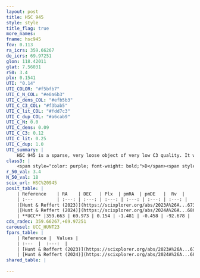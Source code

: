 ```yaml
---
layout: post
title: HSC 945
style: style
title_flag: true
more_names: 
fname: hsc945
fov: 0.113
ra_icrs: 359.66267
de_icrs: 69.97251
glon: 118.42011
glat: 7.56031
r50: 3.4
plx: 0.1541
UTI: "0.14"
UTI_COLOR: "#f5bfb7"
UTI_C_N_COL: "#e0a6b3"
UTI_C_dens_COL: "#efb5b3"
UTI_C_C3_COL: "#f3bab5"
UTI_C_lit_COL: "#fdd7c3"
UTI_C_dup_COL: "#a6cab9"
UTI_C_N: 0.0
UTI_C_dens: 0.09
UTI_C_C3: 0.12
UTI_C_lit: 0.25
UTI_C_dup: 1.0
UTI_summary: |
    HSC 945 is a sparse, very loose object of very low C3 quality. It was recently reported in the literature.<br><br><span style="color: #99180f; font-weight: bold;">Warning: </span>contains less than 25 stars with <i>P>0.5</i> estimated.
class3: |
    <span style="color: purple; font-weight: bold;">D</span><span style="color: red; font-weight: bold;">C</span>
r_50_val: 3.4
N_50_val: 18
scix_url: HSC%20945
posit_table: |
    | Reference    | RA    | DEC   | Plx  | pmRA  | pmDE   |  Rv  |
    | :---         | :---: | :---: | :---: | :---: | :---: | :---: |
    |[Hunt & Reffert (2023)](https://scixplorer.org/abs/2023A%26A...673A.114H) | 359.637 | 69.973 | 0.16 | -1.474 | -0.491 | -92.745 |
    |[Hunt & Reffert (2024)](https://scixplorer.org/abs/2024A%26A...686A..42H) | 359.637 | 69.973 | 0.16 | -1.474 | -0.491 | -92.745 |
    | **UCC** |359.663 | 69.973 | 0.154 | -1.481 | -0.458 | -92.678 | 
cds_radec: 359.66267,+69.97251
carousel: UCC_HUNT23
fpars_table: |
    | Reference |  Values |
    | :---  |  :---:  |
    | [Hunt & Reffert (2023)](https://scixplorer.org/abs/2023A%26A...673A.114H) | `AV50=2.749, diffAV50=0.938, MOD50=13.764, logAge50=8.32` |
    | [Hunt & Reffert (2024)](https://scixplorer.org/abs/2024A%26A...686A..42H) | `MassJ=235.251` |
shared_table: |
    
---
```


